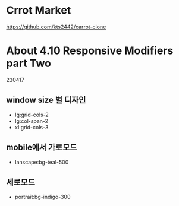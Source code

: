 # Crrot Market

https://github.com/kts2442/carrot-clone

# About 4.10 Responsive Modifiers part Two

230417

## window size 별 디자인

- lg:grid-cols-2
- lg:col-span-2
- xl:grid-cols-3

## mobile에서 가로모드

- lanscape:bg-teal-500

## 세로모드

- portrait:bg-indigo-300
